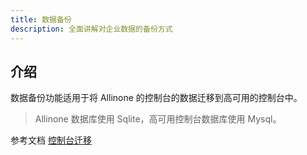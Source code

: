 ```yaml
---
title: 数据备份
description: 全面讲解对企业数据的备份方式
---
```


## 介绍

数据备份功能适用于将 Allinone 的控制台的数据迁移到高可用的控制台中。
> Allinone 数据库使用 Sqlite，高可用控制台数据库使用 Mysql。

参考文档 [控制台迁移](/docs/installation/ha-deployment/with-ui/console-recover)

